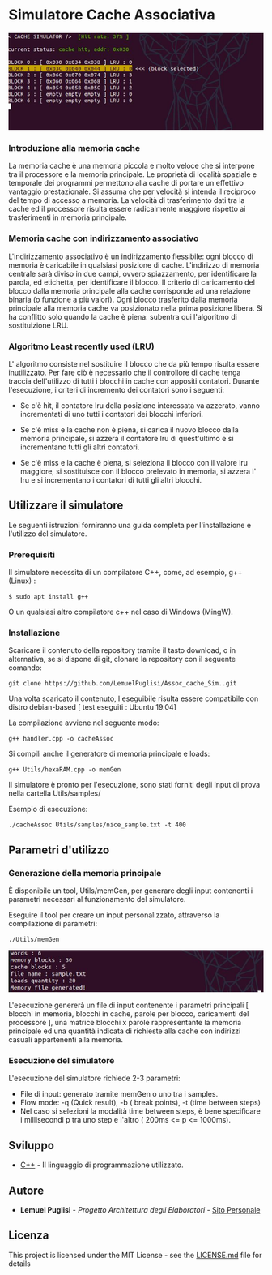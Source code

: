 # Simulatore Cache Associativa

![Anteprima](/Images/simulator.jpg)

### Introduzione alla memoria cache 

La memoria cache è una memoria piccola e molto veloce che si interpone tra il processore e la memoria principale. 
Le proprietà di località spaziale e temporale dei programmi permettono alla cache di portare un effettivo vantaggio prestazionale. 
Si assuma che per velocità si intenda il reciproco del tempo di accesso a memoria. La velocità di trasferimento dati tra la cache ed il processore risulta essere radicalmente maggiore rispetto ai trasferimenti in memoria principale.  

### Memoria cache con indirizzamento associativo

L'indirizzamento associativo è un indirizzamento flessibile: ogni blocco di memoria è caricabile in qualsiasi posizione di cache. L'indirizzo di memoria centrale sarà diviso in due campi, ovvero spiazzamento, per identificare la parola, ed etichetta, per identificare il blocco. 
Il criterio di caricamento del blocco dalla memoria principale alla cache corrisponde ad una relazione binaria (o funzione a più valori). 
Ogni blocco trasferito dalla memoria principale alla memoria cache va posizionato nella prima posizione libera. Si ha conflitto solo quando la cache è piena: subentra qui l'algoritmo di sostituizione LRU. 

### Algoritmo Least recently used (LRU)

L' algoritmo consiste nel sostituire il blocco che da più tempo risulta essere inutilizzato. Per fare ciò è necessario che il controllore di cache tenga traccia dell'utilizzo di tutti i blocchi in cache con appositi contatori. Durante l'esecuzione, i criteri di incremento dei contatori sono i seguenti:

- Se c'è hit, il contatore lru della posizione interessata va azzerato, vanno incrementati di uno tutti i contatori dei blocchi inferiori.

- Se c'è miss e la cache non è piena, si carica il nuovo blocco dalla memoria principale, si azzera il contatore lru di quest'ultimo e si incrementano tutti gli altri contatori.

- Se c'è miss e la cache è piena, si seleziona il blocco con il valore lru maggiore, si sostituisce con il blocco prelevato in memoria, si azzera l' lru e si incrementano i contatori di tutti gli altri blocchi. 

## Utilizzare il simulatore

Le seguenti istruzioni forniranno una guida completa per l'installazione e l'utilizzo del simulatore.

### Prerequisiti

Il simulatore necessita di un compilatore C++, come, ad esempio, g++ (Linux) :  

```
$ sudo apt install g++
```

O un qualsiasi altro compilatore c++ nel caso di Windows (MingW). 


### Installazione

Scaricare il contenuto della repository tramite il tasto download, o in alternativa, se si dispone di git, clonare la repository con il seguente comando: 

```
git clone https://github.com/LemuelPuglisi/Assoc_cache_Sim..git
```

Una volta scaricato il contenuto, l'eseguibile risulta essere compatibile con distro debian-based [ test eseguiti : Ubuntu 19.04]

La compilazione avviene nel seguente modo: 

```
g++ handler.cpp -o cacheAssoc 
```
Si compili anche il generatore di memoria principale e loads: 

```
g++ Utils/hexaRAM.cpp -o memGen 
```
Il simulatore è pronto per l'esecuzione, sono stati forniti degli input di prova nella cartella Utils/samples/

Esempio di esecuzione: 

```
./cacheAssoc Utils/samples/nice_sample.txt -t 400 
```


## Parametri d'utilizzo

### Generazione della memoria principale 

È disponibile un tool, Utils/memGen, per generare degli input contenenti i parametri necessari al funzionamento del simulatore.

Eseguire il tool per creare un input personalizzato, attraverso la compilazione di parametri: 

```
./Utils/memGen  
```

![memGen](/Images/memGen.jpg)

L'esecuzione genererà un file di input contenente i parametri principali [ blocchi in memoria, blocchi in cache, parole per blocco, caricamenti del processore ], una matrice blocchi x parole rappresentante la memoria principale ed una quantità indicata di richieste alla cache con indirizzi casuali appartenenti alla memoria.

### Esecuzione del simulatore

L'esecuzione del simulatore richiede 2-3 parametri: 

  - File di input: generato tramite memGen o uno tra i samples. 
  - Flow mode: -q (Quick result), -b ( break points), -t (time between steps)
  - Nel caso si selezioni la modalità time between steps, è bene specificare i millisecondi p tra uno step e l'altro ( 200ms <= p <= 1000ms).

## Sviluppo

* [C++](https://isocpp.org/) - Il linguaggio di programmazione utilizzato.

## Autore

* **Lemuel Puglisi** - *Progetto Architettura degli Elaboratori* - [Sito Personale](https://lemuelpuglisi.github.io)

## Licenza

This project is licensed under the MIT License - see the [LICENSE.md](LICENSE.md) file for details

